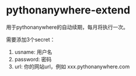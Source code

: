# pythonanywhere-extend

用于pythonanywhere的自动续期，每月将执行一次。

需要添加3个secret：

1. usname: 用户名 
2. password: 密码
3. url: 你的网站url，例如 xxx.pythonanywhere.com